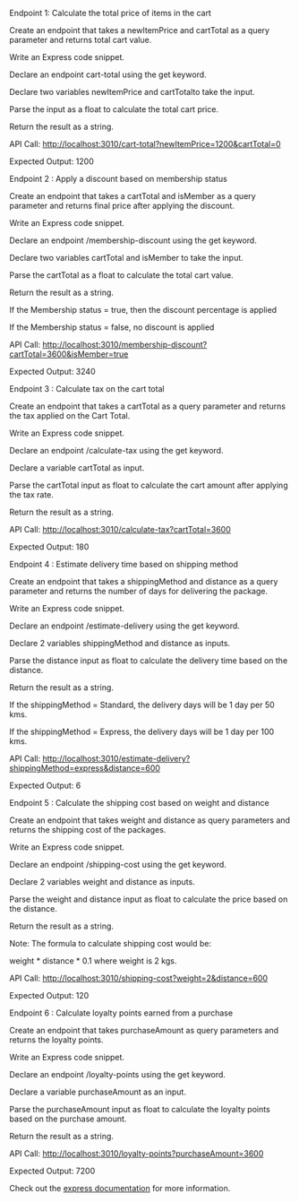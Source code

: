 Endpoint 1: Calculate the total price of items in the cart

Create an endpoint that takes a newItemPrice and cartTotal as a query parameter and returns total cart value.

Write an Express code snippet.

Declare an endpoint cart-total using the get keyword.

Declare two variables newItemPrice and cartTotalto take the input.

Parse the input as a float to calculate the total cart price.

Return the result as a string.

API Call: <http://localhost:3010/cart-total?newItemPrice=1200&cartTotal=0>

Expected Output: 1200

Endpoint 2 : Apply a discount based on membership status

Create an endpoint that takes a cartTotal and isMember as a query parameter and returns final price after applying the discount.

Write an Express code snippet.

Declare an endpoint /membership-discount using the get keyword.

Declare two variables cartTotal and isMember to take the input.

Parse the cartTotal as a float to calculate the total cart value.

Return the result as a string.

If the Membership status = true, then the discount percentage is applied

If the Membership status = false, no discount is applied

API Call: <http://localhost:3010/membership-discount?cartTotal=3600&isMember=true>

Expected Output: 3240

Endpoint 3 : Calculate tax on the cart total

Create an endpoint that takes a cartTotal as a query parameter and returns the tax applied on the Cart Total.

Write an Express code snippet.

Declare an endpoint /calculate-tax using the get keyword.

Declare a variable cartTotal as input.

Parse the cartTotal input as float to calculate the cart amount after applying the tax rate.

Return the result as a string.

API Call: <http://localhost:3010/calculate-tax?cartTotal=3600>

Expected Output: 180

Endpoint 4 : Estimate delivery time based on shipping method

Create an endpoint that takes a shippingMethod and distance as a query parameter and returns the number of days for delivering the package.

Write an Express code snippet.

Declare an endpoint /estimate-delivery using the get keyword.

Declare 2 variables shippingMethod and distance as inputs.

Parse the distance input as float to calculate the delivery time based on the distance.

Return the result as a string.

If the shippingMethod = Standard, the delivery days will be 1 day per 50 kms.

If the shippingMethod = Express, the delivery days will be 1 day per 100 kms.

API Call: <http://localhost:3010/estimate-delivery?shippingMethod=express&distance=600>

Expected Output: 6

Endpoint 5 : Calculate the shipping cost based on weight and distance

Create an endpoint that takes weight and distance as query parameters and returns the shipping cost of the packages.

Write an Express code snippet.

Declare an endpoint /shipping-cost using the get keyword.

Declare 2 variables weight and distance as inputs.

Parse the weight and distance input as float to calculate the price based on the distance.

Return the result as a string.

Note: The formula to calculate shipping cost would be:

weight * distance * 0.1 where weight is 2 kgs.

API Call: <http://localhost:3010/shipping-cost?weight=2&distance=600>

Expected Output: 120

Endpoint 6 : Calculate loyalty points earned from a purchase

Create an endpoint that takes purchaseAmount as query parameters and returns the loyalty points.

Write an Express code snippet.

Declare an endpoint /loyalty-points using the get keyword.

Declare a variable purchaseAmount as an input.

Parse the purchaseAmount input as float to calculate the loyalty points based on the purchase amount.

Return the result as a string.

API Call: <http://localhost:3010/loyalty-points?purchaseAmount=3600>

Expected Output: 7200

Check out the [express documentation](https://expressjs.com/) for more information.
